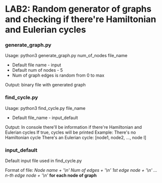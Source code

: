 # LAB2: Random generator of graphs and checking if there're Hamiltonian and Eulerian cycles

### generate_graph.py
Usage:
python3 generate_graph.py num_of_nodes file_name

- Default file name - input
- Default num of nodes - 5
- Num of graph edges is random from 0 to max

Output:
binary file with generated graph

### find_cycle.py
Usage:
python3 find_cycle.py file_name

- Default file_name - input_default

Output:
In console there'll be information if there're Hamiltonian and Eulerian cycles
If true, cycles will be printed
Example:
There's no  Hamiltonian cycle
There's an Eulerian cycle:
[node1, node2, ..., node l]

### input_default
Default input file used in find_cycle.py

Format of file:
*Node name + '\n'
Num of edges + '\n'
1st edge node + '\n'
...
n-th edge node + '\n'*
**for each node of graph**